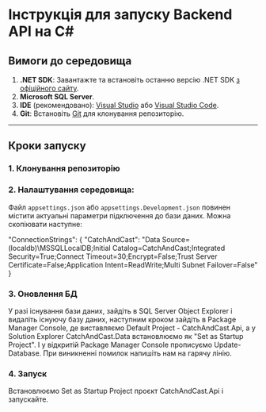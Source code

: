# Інструкція для запуску Backend API на C#

## Вимоги до середовища

1. **.NET SDK**: Завантажте та встановіть останню версію .NET SDK [з офіційного сайту](https://dotnet.microsoft.com/).
2. **Microsoft SQL Server**.
3. **IDE** (рекомендовано): [Visual Studio](https://visualstudio.microsoft.com/) або [Visual Studio Code](https://code.visualstudio.com/).
4. **Git**: Встановіть [Git](https://git-scm.com/) для клонування репозиторію.

---

## Кроки запуску

### 1. Клонування репозиторію

### 2. Налаштування середовища:

Файл `appsettings.json` або `appsettings.Development.json` повинен містити актуальні параметри підключення до бази даних. Можна скопіювати наступне:

"ConnectionStrings": {
"CatchAndCast": "Data Source=(localdb)\\MSSQLLocalDB;Initial Catalog=CatchAndCast;Integrated Security=True;Connect Timeout=30;Encrypt=False;Trust Server Certificate=False;Application Intent=ReadWrite;Multi Subnet Failover=False"
}

### 3. Оновлення БД

У разі існування бази даних, зайдіть в SQL Server Object Explorer і видаліть існуючу базу даних, наступним кроком зайдіть в Package Manager Console, де виставляємо Default Project - CatchAndCast.Api, а у Solution Explorer CatchAndCast.Data встановлюємо як "Set as Startup Project". І у відкритій Package Manager Console прописуємо Update-Database. При виникненні помилок напишіть нам на гарячу лінію.

### 4. Запуск

Встановлюємо Set as Startup Project проєкт CatchAndCast.Api і запускайте.
